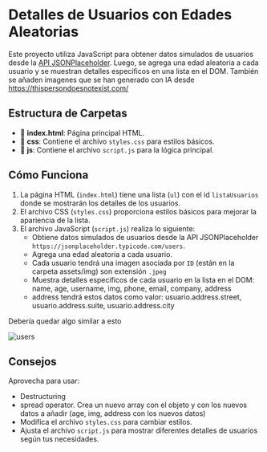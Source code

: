 # Detalles de Usuarios con Edades Aleatorias

Este proyecto utiliza JavaScript para obtener datos simulados de usuarios desde la [API JSONPlaceholder](https://jsonplaceholder.typicode.com/users). Luego, se agrega una edad aleatoria a cada usuario y se muestran detalles específicos en una lista en el DOM. También se añaden imagenes que se han generado con IA desde https://thispersondoesnotexist.com/


## Estructura de Carpetas

- 📄 **index.html**: Página principal HTML.
- 📁 **css**: Contiene el archivo `styles.css` para estilos básicos.
- 📁 **js**: Contiene el archivo `script.js` para la lógica principal.

## Cómo Funciona

1. La página HTML (`index.html`) tiene una lista (`ul`) con el id `listaUsuarios` donde se mostrarán los detalles de los usuarios.
2. El archivo CSS (`styles.css`) proporciona estilos básicos para mejorar la apariencia de la lista.
3. El archivo JavaScript (`script.js`) realiza lo siguiente:
    - Obtiene datos simulados de usuarios desde la API JSONPlaceholder `https://jsonplaceholder.typicode.com/users`.
    - Agrega una edad aleatoria a cada usuario.
    - Cada usuario tendrá una imagen asociada por `ID` (están en la carpeta assets/img) son extensión `.jpeg`  
    - Muestra detalles específicos de cada usuario en la lista en el DOM: name, age, username, img, phone, email, company, address
    - address tendrá estos datos como valor: usuario.address.street, usuario.address.suite, usuario.address.city

Debería quedar algo similar a esto

![users](./assets/img/users.png)

## Consejos

Aprovecha para usar:
- Destructuring
- spread operator. Crea un nuevo array con el objeto y con los nuevos datos a añadir (age, img, address con los nuevos datos)
- Modifica el archivo `styles.css` para cambiar estilos.
- Ajusta el archivo `script.js` para mostrar diferentes detalles de usuarios según tus necesidades.


